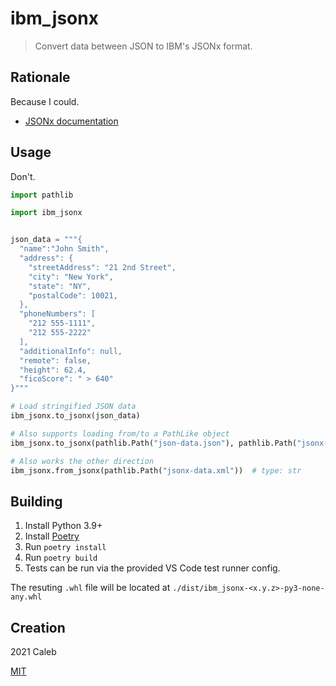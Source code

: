 # ibm_jsonx

> Convert data between JSON to IBM's JSONx format.

## Rationale

Because I could.

- [JSONx documentation](https://www.ibm.com/docs/en/datapower-gateways/2018.4?topic=20-jsonx)

## Usage

Don't.

```python
import pathlib

import ibm_jsonx


json_data = """{
  "name":"John Smith",
  "address": {
    "streetAddress": "21 2nd Street",
    "city": "New York",
    "state": "NY",
    "postalCode": 10021,
  },
  "phoneNumbers": [
    "212 555-1111",
    "212 555-2222"
  ],
  "additionalInfo": null,
  "remote": false,
  "height": 62.4,
  "ficoScore": " > 640"
}"""

# Load stringified JSON data
ibm_jsonx.to_jsonx(json_data)

# Also supports loading from/to a PathLike object
ibm_jsonx.to_jsonx(pathlib.Path("json-data.json"), pathlib.Path("jsonx-data.xml"))

# Also works the other direction
ibm_jsonx.from_jsonx(pathlib.Path("jsonx-data.xml"))  # type: str
```

## Building

1. Install Python 3.9+
1. Install [Poetry](https://python-poetry.org/)
1. Run `poetry install`
1. Run `poetry build`
1. Tests can be run via the provided VS Code test runner config.

The resuting `.whl` file will be located at
`./dist/ibm_jsonx-<x.y.z>-py3-none-any.whl`

## Creation

2021 Caleb

[MIT](LICENSE)

